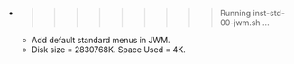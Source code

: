 * >>>>>>>>> Running inst-std-00-jwm.sh ...
  * Add default standard menus in JWM.
  * Disk size = 2830768K. Space Used = 4K.

